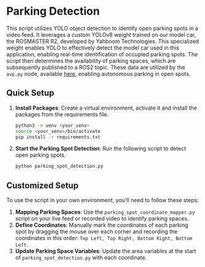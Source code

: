 # Parking Detection
This script utilizes YOLO object detection to identify open parking spots in a video feed. It leverages a custom YOLOv8 weight trained on our model car, the ROSMASTER R2, developed by Yahboom Technologies. This specialized weight enables YOLO to effectively detect the model car used in this application, enabling real-time identification of occupied parking spots. The script then determines the availability of parking spaces, which are subsequently published to a ROS2 topic. These data are utilized by the `avp.py` node, available [here](https://github.com/zubxxr/Automated-Valet-Parking-Autoware), enabling autonomous parking in open spots.

## Quick Setup

1. **Install Packages**: Create a virtual environment, activate it and install the packages from the requirements file.

    ```bash
    python3 -m venv <your_venv>
    source <your_venv>/bin/activate
    pip install -r requirements.txt
    ```
    
2. **Start the Parking Spot Detection**: Run the following script to detect open parking spots. 
    ```bash
    python parking_spot_detection.py
    ```

## Customized Setup
To use the script in your own environment, you'll need to follow these steps:

1. **Mapping Parking Spaces**: Use the `parking_spot_coordinate_mapper.py` script on your live feed or recorded video to identify parking spaces. 
2. **Define Coordinates**: Manually mark the coordinates of each parking spot by dragging the mouse over each corner and recording the coordinates in this order: `Top Left, Top Right, Bottom Right, Bottom Left`.
3. **Update Parking Space Variables**: Update the area variables at the start of `parking_spot_detection.py` with each coordinate.

